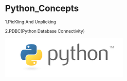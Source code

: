 # Python_Concepts
1.PicKling And Unplicking<br />

2.PDBC(Python Database Connectivity)

![alt text](https://github.com/sitanshu-cse10/Python_Concepts/blob/master/python.png)
